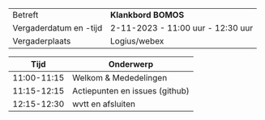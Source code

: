
|  |   |
|------------------------|-------------------------------------|
| Betreft  | **Klankbord BOMOS** |
| Vergaderdatum en -tijd | 2-11-2023 - 11:00 uur - 12:30 uur |
| Vergaderplaats  | Logius/webex  |

| Tijd | Onderwerp |
| --- | --- |
| 11:00-11:15 | Welkom & Mededelingen        | 
| 11:15-12:15 | Actiepunten en issues (github)  |
| 12:15-12:30|  wvtt en afsluiten  |
